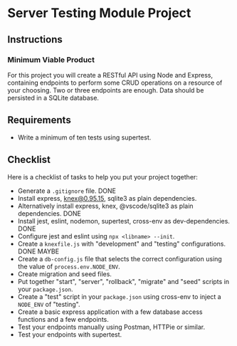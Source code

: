# Server Testing Module Project

## Instructions

### Minimum Viable Product

For this project you will create a RESTful API using Node and Express, containing endpoints to perform some CRUD operations on a resource of your choosing. Two or three endpoints are enough. Data should be persisted in a SQLite database.

## Requirements

- Write a minimum of ten tests using supertest.

## Checklist

Here is a checklist of tasks to help you put your project together:

- Generate a `.gitignore` file. DONE
- Install express, knex@0.95.15, sqlite3 as plain dependencies.
- Alternatively install express, knex, @vscode/sqlite3 as plain dependencies. DONE
- Install jest, eslint, nodemon, supertest, cross-env as dev-dependencies. DONE
- Configure jest and eslint using `npx <libname> --init`.
- Create a `knexfile.js` with "development" and "testing" configurations. DONE MAYBE
- Create a `db-config.js` file that selects the correct configuration using the value of `process.env.NODE_ENV`.
- Create migration and seed files.
- Put together "start", "server", "rollback", "migrate" and "seed" scripts in your `package.json`.
- Create a "test" script in your `package.json` using cross-env to inject a `NODE_ENV` of "testing".
- Create a basic express application with a few database access functions and a few endpoints.
- Test your endpoints manually using Postman, HTTPie or similar.
- Test your endpoints with supertest.
